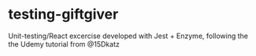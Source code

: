 # testing-giftgiver
Unit-testing/React excercise developed with Jest + Enzyme, following the the Udemy tutorial from @15Dkatz
